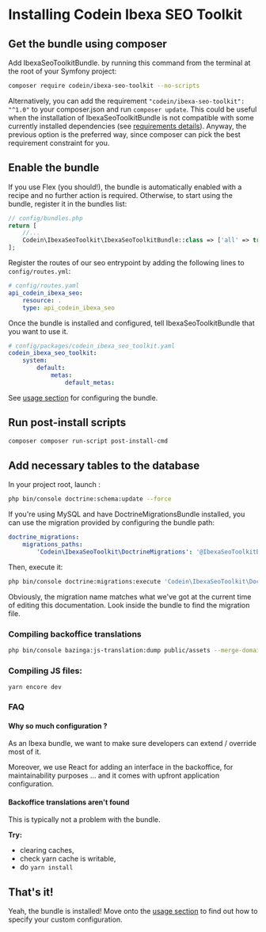 # Installing Codein Ibexa SEO Toolkit

## Get the bundle using composer

Add IbexaSeoToolkitBundle. by running this command from the terminal at the root of
your Symfony project:

```bash
composer require codein/ibexa-seo-toolkit --no-scripts
```

Alternatively, you can add the requirement `"codein/ibexa-seo-toolkit": "^1.0"` to your composer.json and run `composer update`.
This could be useful when the installation of IbexaSeoToolkitBundle is not compatible with some currently installed dependencies (see [requirements details][1]).
Anyway, the previous option is the preferred way, since composer can pick the best requirement constraint for you.

## Enable the bundle

If you use Flex (you should!), the bundle is automatically enabled with a recipe and no further action is required.
Otherwise, to start using the bundle, register it in the bundles list:

```php
// config/bundles.php
return [
    //...
    Codein\IbexaSeoToolkit\IbexaSeoToolkitBundle::class => ['all' => true],
];
```

Register the routes of our seo entrypoint by adding the following lines to ``config/routes.yml``:


```yaml
# config/routes.yaml
api_codein_ibexa_seo:
    resource: .
    type: api_codein_ibexa_seo
```

Once the bundle is installed and configured, tell
IbexaSeoToolkitBundle that you want to use it.

```yaml
# config/packages/codein_ibexa_seo_toolkit.yaml
codein_ibexa_seo_toolkit:
    system:
        default:
            metas:
                default_metas:
```

See [usage section](./usage) for configuring the bundle.

## Run post-install scripts

```bash
composer composer run-script post-install-cmd
```

## Add necessary tables to the database

In your project root, launch :
```bash
php bin/console doctrine:schema:update --force
```

If you're using MySQL and have DoctrineMigrationsBundle installed, you can use the migration provided by configuring the bundle path:
```yml
doctrine_migrations:
    migrations_paths:
        'Codein\IbexaSeoToolkit\DoctrineMigrations': '@IbexaSeoToolkitBundle/migrations'
```

Then, execute it:
```bash
php bin/console doctrine:migrations:execute 'Codein\IbexaSeoToolkit\DoctrineMigrations\Version20210304163313' --up
```

Obviously, the migration name matches what we've got at the current time of editing this documentation. Look inside the bundle to find the migration file.

### Compiling backoffice translations

```bash
php bin/console bazinga:js-translation:dump public/assets --merge-domains
```

### Compiling JS files:
```
yarn encore dev
```


### FAQ

#### Why so much configuration ?

As an Ibexa bundle, we want to make sure developers can extend / override most of it.

Moreover, we use React for adding an interface in the backoffice, for maintainability purposes ... and it comes with upfront application configuration.

#### Backoffice translations aren't found

This is typically not a problem with the bundle.

**Try:**
* clearing caches,
* check yarn cache is writable,
* do `yarn install`

## That's it!

Yeah, the bundle is installed! Move onto the [usage section](./usage) to find out how to specify your custom configuration.

[1]: REQUIREMENTS.md
